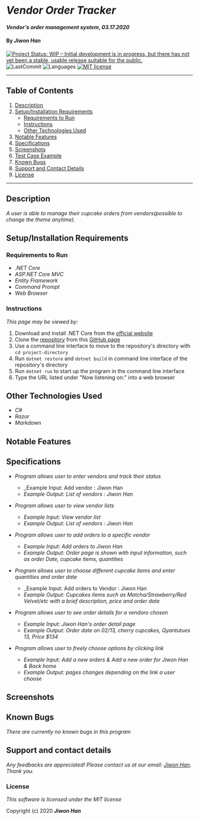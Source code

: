 # _Vendor Order Tracker_

#### _Vendor's order management system, 03.17.2020_

#### By _**Jiwon Han**_

<!-- [![Project Status: Inactive – The project has reached a stable, usable state but is no longer being actively developed; support/maintenance will be provided as time allows.](https://www.repostatus.org/badges/latest/inactive.svg)](https://www.repostatus.org/#inactive) -->
<!-- [![Project Status: Active – The project has reached a stable, usable state and is being actively developed.](https://www.repostatus.org/badges/latest/active.svg)](https://www.repostatus.org/#active) -->
[![Project Status: WIP – Initial development is in progress, but there has not yet been a stable, usable release suitable for the public.](https://www.repostatus.org/badges/latest/wip.svg)](https://www.repostatus.org/#wip)
![LastCommit](https://img.shields.io/github/last-commit/jiwon-seattle/VendorOrderTracker.Solution)
![Languages](https://img.shields.io/github/languages/top/jiwon-seattle/VendorOrderTracker.Solution)
[![MIT license](https://img.shields.io/badge/License-MIT-orange.svg)](https://lbesson.mit-license.org/)

---
## Table of Contents
1. [Description](#description)
2. [Setup/Installation Requirements](#setup/installation-requirements)
    - [Requirements to Run](#requirements-to-run)
    - [Instructions](#instructions)
    - [Other Technologies Used](#other-technologies-used)
3. [Notable Features](#notable-features)
4. [Specifications](#specifications)
5. [Screenshots](#screenshots)
6. [Test Case Example](#test-case-example)
7. [Known Bugs](#known-bugs)
8. [Support and Contact Details](#support-and-contact-details)
9. [License](#license)
---
## Description

_A user is able to manage their cupcake orders from vendors(possible to change the theme anytime)._
<!-- _Detailed desc w/ purpose/usage, what does, motivation to create, why exists, other info for users/developers to have_ -->

## Setup/Installation Requirements

### Requirements to Run
* _.NET Core_
* _ASP.NET Core MVC_
* _Entity Framework_
* _Command Prompt_
* _Web Browser_

### Instructions

*This page may be viewed by:*

1. Download and install .NET Core from the [official website](https://dotnet.microsoft.com/download/dotnet-core/)
2. Clone the [repository](https://github.com/jiwon-seattle/VendorOrderTracker.Solution.git) from this [GitHub page](https://github.com/jiwon-seattle)
3. Use a command line interface to move to the repository's directory with `cd project-directory`
4. Run `dotnet restore` and `dotnet build` in command line interface of the repository's directory
5. Run `dotnet run` to start up the program in the command line interface
6. Type the URL listed under "Now listening on:" into a web browser 

## Other Technologies Used
* _C#_
* _Razor_
* _Markdown_

## Notable Features
<!-- _features that make project stand out_ -->

## Specifications

* _Program allows user to enter vendors and track their status_
  * _Example Input: Add vendor : Jiwon Han
  * _Example Output: List of vendors : Jiwon Han_

* _Program allows user to view vendor lists_
  * _Example Input: View vendor list_
  * _Example Output: List of vendors : Jiwon Han_

* _Program allows user to add orders to a specific vendor_
  * _Example Input: Add orders to Jiwon Han_
  * _Example Output: Order page is shown with input information, such as order Date, cupcake items, quantities_

* _Program allows user to choose different cupcake items and enter quantities and order date_
  * _Example Input: Add orders to Vendor : Jiwon Han
  * _Example Output: Cupcakes items such as Matcha/Strawberry/Red Velvet/etc with a brief description, price and order date_

* _Program allows user to see order details for a vendoro chosen_
  * _Example Input: Jiwon Han's order detail page_
  * _Example Output: Order date on 02/13, cherry cupcakes, Qyantutues 13, Price $134_

* _Program allows user to freely choose options by clicking link_
  * _Example Input: Add a new orders & Add a new order for Jiwon Han & Back home_
  * _Example Output: pages changes depending on the link a user choose_


## Screenshots

<!-- _Here is a snippet of what the input looks like:_

![Snippet of input fields](img/snippet1.png)

_Here is a preview of what the output looks like:_

![Snippet of output box](img/snippet2.png) -->

<!-- _{Show pictures using ![alt text](image.jpg), show what library does as concisely as possible but don't need to explain how project solves problem from `code`_ -->

## Known Bugs

_There are currently no known bugs in this program_

## Support and contact details

_Any feedbacks are appreciated! Please contact us at our email: [Jiwon Han](mailto:jiwon1.han@gmail.com). Thank you._

### License

*This software is licensed under the MIT license*

Copyright (c) 2020 **_Jiwon Han_**
